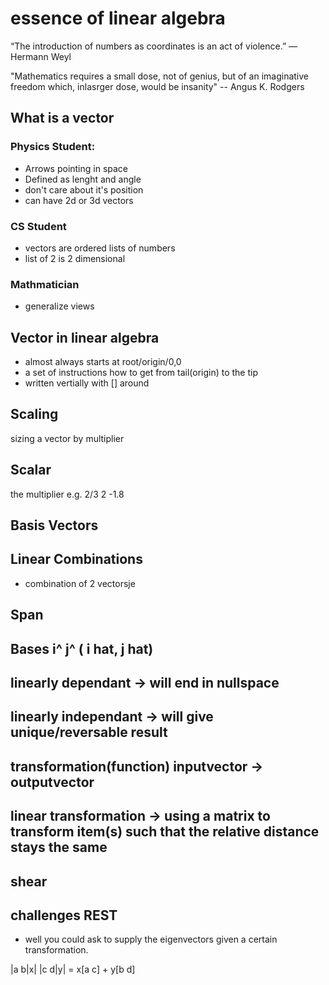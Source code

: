 # essence of linear algebra

“The introduction of numbers as coordinates is an act of violence.”
— Hermann Weyl 

"Mathematics requires a small dose, not of genius, but of an imaginative freedom which, inlasrger dose, would be insanity"
-- Angus K. Rodgers


## What is a vector
### Physics Student:
- Arrows pointing in space
- Defined as lenght and angle
- don't care about it's position
- can have 2d or 3d vectors

### CS Student
- vectors are ordered lists of numbers
- list of 2 is 2 dimensional

### Mathmatician
- generalize views

## Vector in linear algebra
- almost always starts at root/origin/0,0
- a set of instructions how to get from tail(origin) to the tip
- written vertially with [] around

## Scaling
sizing a vector by multiplier
## Scalar
the multiplier e.g. 2/3  2 -1.8

## Basis Vectors
## Linear Combinations
- combination of 2 vectorsje
## Span
## Bases i^ j^ ( i hat, j hat) 
## linearly dependant -> will end in nullspace
## linearly independant -> will give unique/reversable result
## transformation(function) inputvector -> outputvector
## linear transformation -> using a matrix to transform item(s) such that the relative distance stays the same
## shear 

## challenges REST
- well you could ask to supply the eigenvectors given a certain transformation.

|a b|x|
|c d|y| =  x[a c] + y[b d]



